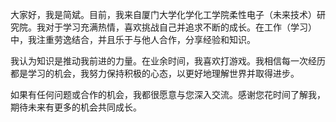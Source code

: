 大家好，我是简斌。目前，我来自厦门大学化学化工学院柔性电子（未来技术）研究院。我对于学习充满热情，喜欢挑战自己并追求不断的成长。在工作（学习）中，我注重劳逸结合，并且乐于与他人合作，分享经验和知识。

我认为知识是推动我前进的力量。在业余时间，我喜欢打游戏。我相信每一次经历都是学习的机会，我努力保持积极的心态，以更好地理解世界并取得进步。

如果有任何问题或合作的机会，我都很愿意与您深入交流。感谢您花时间了解我，期待未来有更多的机会共同成长。
